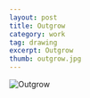 ```yaml
---
layout: post
title: Outgrow
category: work
tag: drawing
excerpt: Outgrow
thumb: outgrow.jpg
---
```


<div class="txt">
  <p><img src="{{ site.file }}/outgrow.jpg" alt="Outgrow"></p>
</div>
